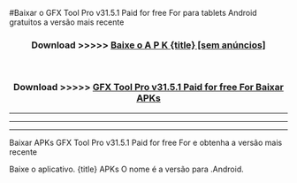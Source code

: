 #Baixar o GFX Tool Pro v31.5.1 Paid for free For   para tablets Android gratuitos a versão mais recente


<div align="center">
<h3>Download >>>>> <a href="https://pt-web.web.app/?pt= {title}">Baixe o A P K {title} [sem anúncios]</a></h3><br>

<h3>Download >>>>> <a href="https://pt-web.web.app/?pt= {title}">GFX Tool Pro v31.5.1 Paid for free For  Baixar APKs</a></h3>
</div>

----------------------------------------------------------

----------------------------------------------------------

----------------------------------------------------------

Baixar APKs GFX Tool Pro v31.5.1 Paid for free For  e obtenha a versão mais recente

Baixe o aplicativo. {title} APKs O nome é a versão para .Android.


